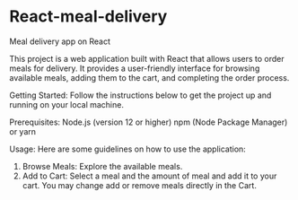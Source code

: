 # React-meal-delivery
Meal delivery app on React

This project is a web application built with React that allows users to order meals for delivery. 
It provides a user-friendly interface for browsing available meals, adding them to the cart, and completing the order process.

Getting Started:
Follow the instructions below to get the project up and running on your local machine.

Prerequisites:
Node.js (version 12 or higher)
npm (Node Package Manager) or yarn

Usage:
Here are some guidelines on how to use the application:

1. Browse Meals: Explore the available meals.
2. Add to Cart: Select a meal and the amount of meal and add it to your cart. You may change add or remove meals directly in the Cart.
